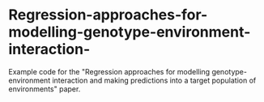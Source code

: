 # Regression-approaches-for-modelling-genotype-environment-interaction-
Example code for the "Regression approaches for modelling genotype-environment interaction and making predictions into a target population of environments" paper.
